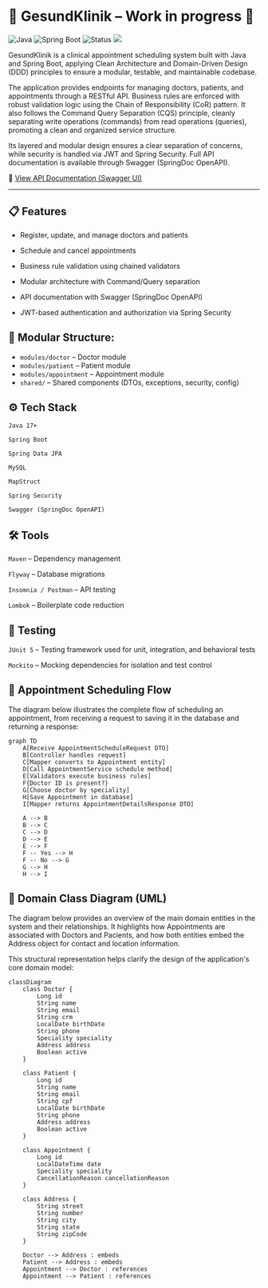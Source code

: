 # 🏥 GesundKlinik – Work in progress 🚧
![Java](https://img.shields.io/badge/Java-17+-blue?logo=java)
![Spring Boot](https://img.shields.io/badge/Spring%20Boot-3.0-brightgreen?logo=spring)
![Status](https://img.shields.io/badge/status-in%20development-yellow)
<a href="https://gesundklinik-springboot-api.onrender.com/swagger-ui/index.html" target="_blank"><img src="https://img.shields.io/badge/Swagger%20UI-Online-brightgreen?logo=swagger" /></a>


GesundKlinik is a clinical appointment scheduling system built with Java and Spring Boot, applying Clean Architecture and Domain-Driven Design (DDD) principles to ensure a modular, testable, and maintainable codebase.

The application provides endpoints for managing doctors, patients, and appointments through a RESTful API. Business rules are enforced with robust validation logic using the Chain of Responsibility (CoR) pattern. It also follows the Command Query Separation (CQS) principle, cleanly separating write operations (commands) from read operations (queries), promoting a clean and organized service structure.

Its layered and modular design ensures a clear separation of concerns, while security is handled via JWT and Spring Security. Full API documentation is available through Swagger (SpringDoc OpenAPI).

📘 [View API Documentation (Swagger UI)](https://gesundklinik-springboot-api.onrender.com/swagger-ui/index.html)

---

## :clipboard: Features

- Register, update, and manage doctors and patients

- Schedule and cancel appointments

- Business rule validation using chained validators

- Modular architecture with Command/Query separation

- API documentation with Swagger (SpringDoc OpenAPI)

- JWT-based authentication and authorization via Spring Security


## 📂 Modular Structure:

- `modules/doctor` – Doctor module
- `modules/patient` – Patient module
- `modules/appointment` – Appointment module
- `shared/` – Shared components (DTOs, exceptions, security, config)


## ⚙️ Tech Stack

```Java 17+```

```Spring Boot```

```Spring Data JPA```

```MySQL```

```MapStruct```

```Spring Security```

```Swagger (SpringDoc OpenAPI)```


## 🛠️ Tools

```Maven``` – Dependency management

```Flyway``` – Database migrations

```Insomnia / Postman``` – API testing

```Lombok``` – Boilerplate code reduction


## 🧪 Testing

```JUnit 5``` – Testing framework used for unit, integration, and behavioral tests

```Mockito``` – Mocking dependencies for isolation and test control


## 🔄 Appointment Scheduling Flow

The diagram below illustrates the complete flow of scheduling an appointment, from receiving a request to saving it in the database and returning a response:

``` mermaid
graph TD
    A[Receive AppointmentScheduleRequest DTO]
    B[Controller handles request]
    C[Mapper converts to Appointment entity]
    D[Call AppointmentService schedule method]
    E[Validators execute business rules]
    F{Doctor ID is present?}
    G[Choose doctor by speciality]
    H[Save Appointment in database]
    I[Mapper returns AppointmentDetailsResponse DTO]

    A --> B
    B --> C
    C --> D
    D --> E
    E --> F
    F -- Yes --> H
    F -- No --> G
    G --> H
    H --> I

```
## 📐 Domain Class Diagram (UML)
The diagram below provides an overview of the main domain entities in the system and their relationships. It highlights how Appointments are associated with Doctors and Pacients, and how both entities embed the Address object for contact and location information.

This structural representation helps clarify the design of the application's core domain model:

``` mermaid
classDiagram
    class Doctor {
        Long id
        String name
        String email
        String crm
        LocalDate birthDate
        String phone
        Speciality speciality
        Address address
        Boolean active
    }

    class Patient {
        Long id
        String name
        String email
        String cpf
        LocalDate birthDate
        String phone
        Address address
        Boolean active
    }

    class Appointment {
        Long id
        LocalDateTime date
        Speciality speciality
        CancellationReason cancellationReason
    }

    class Address {
        String street
        String number
        String city
        String state
        String zipCode
    }

    Doctor --> Address : embeds
    Patient --> Address : embeds
    Appointment --> Doctor : references
    Appointment --> Patient : references

```
